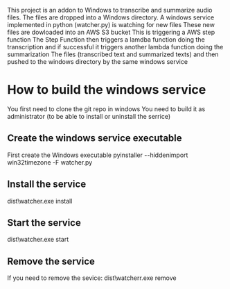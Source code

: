 This project is an addon to Windows to transcribe and summarize audio files.
The files are dropped into a Windows directory.
A windows service implemented in python (watcher.py) is watching for new files
These new files are dowloaded into an AWS S3 bucket
This is triggering a AWS step function 
The Step Function then triggers a lamdba function doing the transcription and if successful it triggers another lambda function doing the summarization
The files (transcribed text and summarized texts) and then pushed to the windows directory by the same windows service


# How to build the windows service
You first need to clone the git repo in windows
You need to build it as administrator (to be able to install or uninstall the serrice)

## Create the windows service executable
First create the Windows executable
pyinstaller --hiddenimport win32timezone -F watcher.py

## Install the service
dist\watcher.exe install

## Start the service
dist\watcher.exe start

## Remove the service
If you need to remove the sevice:
dist\watcherr.exe remove

